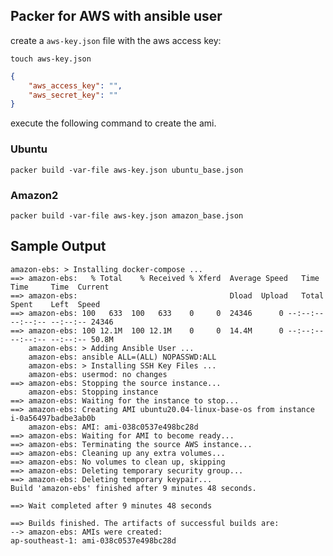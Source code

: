 ## Packer for AWS with ansible user

create a `aws-key.json` file with the aws access key:

`touch aws-key.json`

```.json
{
    "aws_access_key": "",
    "aws_secret_key": ""
}
```
execute the following command to create the ami.

### Ubuntu 
`packer build -var-file aws-key.json ubuntu_base.json`

### Amazon2 
`packer build -var-file aws-key.json amazon_base.json`

## Sample Output


```
amazon-ebs: > Installing docker-compose ...
==> amazon-ebs:   % Total    % Received % Xferd  Average Speed   Time    Time     Time  Current
==> amazon-ebs:                                  Dload  Upload   Total   Spent    Left  Speed
==> amazon-ebs: 100   633  100   633    0     0  24346      0 --:--:-- --:--:-- --:--:-- 24346
==> amazon-ebs: 100 12.1M  100 12.1M    0     0  14.4M      0 --:--:-- --:--:-- --:--:-- 50.8M
    amazon-ebs: > Adding Ansible User ...
    amazon-ebs: ansible ALL=(ALL) NOPASSWD:ALL
    amazon-ebs: > Installing SSH Key Files ...
    amazon-ebs: usermod: no changes
==> amazon-ebs: Stopping the source instance...
    amazon-ebs: Stopping instance
==> amazon-ebs: Waiting for the instance to stop...
==> amazon-ebs: Creating AMI ubuntu20.04-linux-base-os from instance i-0a56497badbe3ab0b
    amazon-ebs: AMI: ami-038c0537e498bc28d
==> amazon-ebs: Waiting for AMI to become ready...
==> amazon-ebs: Terminating the source AWS instance...
==> amazon-ebs: Cleaning up any extra volumes...
==> amazon-ebs: No volumes to clean up, skipping
==> amazon-ebs: Deleting temporary security group...
==> amazon-ebs: Deleting temporary keypair...
Build 'amazon-ebs' finished after 9 minutes 48 seconds.

==> Wait completed after 9 minutes 48 seconds

==> Builds finished. The artifacts of successful builds are:
--> amazon-ebs: AMIs were created:
ap-southeast-1: ami-038c0537e498bc28d
```